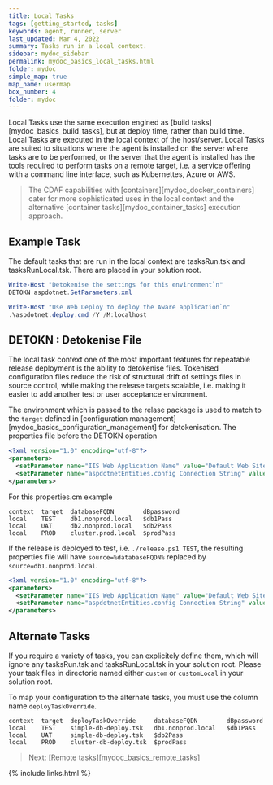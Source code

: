 ```yaml
---
title: Local Tasks
tags: [getting_started, tasks]
keywords: agent, runner, server
last_updated: Mar 4, 2022
summary: Tasks run in a local context.
sidebar: mydoc_sidebar
permalink: mydoc_basics_local_tasks.html
folder: mydoc
simple_map: true
map_name: usermap
box_number: 4
folder: mydoc
---
```


Local Tasks use the same execution engined as [build tasks][mydoc_basics_build_tasks], but at deploy time, rather than build time. Local Tasks are executed in the local context of the host/server. Local Tasks are suited to situations where the agent is installed on the server where tasks are to be performed, or the server that the agent is installed has the tools required to perform tasks on a remote target, i.e. a service offering with a command line interface, such as Kubernettes, Azure or AWS.

> The CDAF capabilities with [containers][mydoc_docker_containers] cater for more sophisticated uses in the local context and the alternative [container tasks][mydoc_container_tasks] execution approach.

## Example Task

The default tasks that are run in the local context are tasksRun.tsk and tasksRunLocal.tsk. There are placed in your solution root.

``` powershell
Write-Host "Detokenise the settings for this environment`n"
DETOKN aspdotnet.SetParameters.xml

Write-Host "Use Web Deploy to deploy the Aware application`n"
.\aspdotnet.deploy.cmd /Y /M:localhost
```

## DETOKN : Detokenise File

The local task context one of the most important features for repeatable release deployment is the ability to detokenise files. Tokenised configuration files reduce the risk of structural drift of settings files in source control, while making the release targets scalable, i.e. making it easier to add another test or user acceptance environment.

The environment which is passed to the relase package is used to match to the ``target`` defined in [configuration management][mydoc_basics_configuration_management] for detokenisation. The properties file before the DETOKN operation

``` xml
<?xml version="1.0" encoding="utf-8"?>
<parameters>
  <setParameter name="IIS Web Application Name" value="Default Web Site/wol" />
  <setParameter name="aspdotnetEntities.config Connection String" value="metadata=res://*/Models.aspdotnet.csdl|res://*/Models.aspdotnet.ssdl|res://*/Models.aspdotnet.msl;provider=System.Data.SqlClient;provider connection string=&quot;data source=%databaseFQDN%;initial catalog=aspdotnetapp;integrated security=True;multipleactiveresultsets=True;application name=EntityFramework&quot;" />
</parameters>
```

For this properties.cm example

```
context  target  databaseFQDN        dBpassword
local    TEST    db1.nonprod.local   $db1Pass
local    UAT     db2.nonprod.local   $db2Pass
local    PROD    cluster.prod.local  $prodPass
```

If the release is deployed to test, i.e. ``./release.ps1 TEST``, the resulting properties file will have ``source=%databaseFQDN%`` replaced by ``source=db1.nonprod.local``. 

``` xml
<?xml version="1.0" encoding="utf-8"?>
<parameters>
  <setParameter name="IIS Web Application Name" value="Default Web Site/wol" />
  <setParameter name="aspdotnetEntities.config Connection String" value="metadata=res://*/Models.aspdotnet.csdl|res://*/Models.aspdotnet.ssdl|res://*/Models.aspdotnet.msl;provider=System.Data.SqlClient;provider connection string=&quot;data source=db1.nonprod.local;initial catalog=aspdotnetapp;integrated security=True;multipleactiveresultsets=True;application name=EntityFramework&quot;" />
</parameters>
```

## Alternate Tasks

If you require a variety of tasks, you can explicitely define them, which will ignore any tasksRun.tsk and tasksRunLocal.tsk in your solution root. Please your task files in directorie named either ``custom`` or ``customLocal`` in your solution root.

To map your configuration to the alternate tasks, you must use the column name ``deployTaskOverride``.

```
context  target  deployTaskOverride     databaseFQDN        dBpassword
local    TEST    simple-db-deploy.tsk   db1.nonprod.local   $db1Pass
local    UAT     simple-db-deploy.tsk   $db2Pass
local    PROD    cluster-db-deploy.tsk  $prodPass
```

> Next: [Remote tasks][mydoc_basics_remote_tasks]

{% include links.html %}
